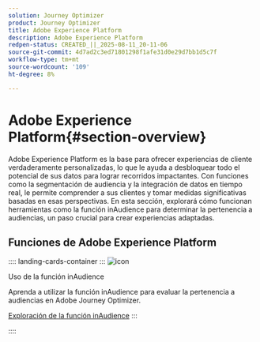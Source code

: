 ```yaml
---
solution: Journey Optimizer
product: Journey Optimizer
title: Adobe Experience Platform
description: Adobe Experience Platform
redpen-status: CREATED_||_2025-08-11_20-11-06
source-git-commit: 4d7ad2c3ed71801298f1afe31d0e29d7bb1d5c7f
workflow-type: tm+mt
source-wordcount: '109'
ht-degree: 8%

---
```



# Adobe Experience Platform{#section-overview}

Adobe Experience Platform es la base para ofrecer experiencias de cliente verdaderamente personalizadas, lo que le ayuda a desbloquear todo el potencial de sus datos para lograr recorridos impactantes. Con funciones como la segmentación de audiencia y la integración de datos en tiempo real, le permite comprender a sus clientes y tomar medidas significativas basadas en esas perspectivas. En esta sección, explorará cómo funcionan herramientas como la función inAudience para determinar la pertenencia a audiencias, un paso crucial para crear experiencias adaptadas.

## Funciones de Adobe Experience Platform

:::: landing-cards-container
:::
![icon](https://cdn.experienceleague.adobe.com/icons/code-branch.svg)

Uso de la función inAudience

Aprenda a utilizar la función inAudience para evaluar la pertenencia a audiencias en Adobe Journey Optimizer.

[Exploración de la función inAudience](../using/building-journeys/functions/functioninaudience.md)
:::

::::
